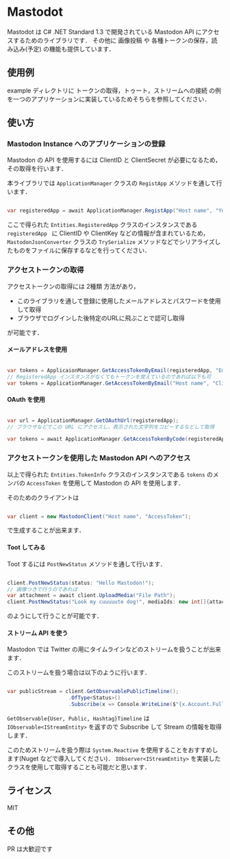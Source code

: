 # Mastodot

Mastodot は C# .NET Standard 1.3 で開発されている Mastodon API にアクセスするためのライブラリです．
その他に 画像投稿 や 各種トークンの保存，読み込み(予定) の機能も提供しています．

## 使用例

example ディレクトリに トークンの取得，トゥート，ストリームへの接続 の例を一つのアプリケーションに実装しているためそちらを参照してください．

## 使い方

### Mastodon Instance へのアプリケーションの登録

Mastodon の API を使用するには ClientID と ClientSecret が必要になるため，その取得を行います． 

本ライブラリでは `ApplicationManager` クラスの `RegistApp` メソッドを通して行います．

```csharp

var registeredApp = await ApplicationManager.RegistApp("Host name", "Your Application Name", Scope.Read | Scope.Write | Scope.Follow);

```

ここで得られた `Entities.RegisteredApp` クラスのインスタンスである `registeredApp ` に ClientID や ClientKey などの情報が含まれているため，`MastodonJsonConverter` クラスの `TrySerialize` メソッドなどでシリアライズしたものをファイルに保存するなどを行ってください．

### アクセストークンの取得

アクセストークンの取得には 2種類 方法があり，

* このライブラリを通して登録に使用したメールアドレスとパスワードを使用して取得
* ブラウザでログインした後特定のURLに飛ぶことで認可し取得

が可能です．

#### メールアドレスを使用

```csharp

var tokens = ApplicaionManager.GetAccessTokenByEmail(registeredApp, "Email", "Password");
// RegisteredApp インスタンスがなくてもトークンを覚えているのであれば以下も可
var tokens = ApplicationManager.GetAccessTokenByEmail("Host name", "ClientID", "ClientSecret", Scope, "Email", "Password");

```

#### OAuth を使用

```csharp

var url = ApplicationManager.GetOAuthUrl(registeredApp);
// ブラウザなどでこの URL にアクセスし，表示された文字列をコピーするなどして取得

var tokens = await ApplicationManager.GetAccessTokenByCode(registeredApp, "Code that Browser shows");

```

### アクセストークンを使用した Mastodon API へのアクセス

以上で得られた `Entities.TokenInfo` クラスのインスタンスである `tokens` のメンバの `AccessToken` を使用して Mastodon の API を使用します．

そのためのクライアントは

```csharp

var client = new MastodonClient("Host name", "AccessToken");

```

で生成することが出来ます．

#### Toot してみる

Toot するには `PostNewStatus` メソッドを通して行います．

```csharp

client.PostNewStatus(status: "Hello Mastodon!");
// 画像つきで行うのであれば
var attachment = await client.UploadMedia("File Path");
client.PostNewStatus("Look my cuuuuute dog!", mediaIds: new int[]{attachment.Id});

```

のようにして行うことが可能です．

#### ストリーム API を使う

Mastodon では Twitter の用にタイムラインなどのストリームを扱うことが出来ます．

このストリームを扱う場合は以下のように行います．

```csharp

var publicStream = client.GetObservablePublicTimeline();
                    .OfType<Status>()
                    .Subscribe(x => Console.WriteLine($"{x.Account.FullUserName} Tooted: {x.Content}"));

```

`GetObservable{User, Public, Hashtag}Timeline` は `IObservable<IStreamEntity>` を返すので Subscribe して Stream の情報を取得します．

このためストリームを扱う際は `System.Reactive` を使用することをおすすめします(Nuget などで導入してください)．
`IObserver<IStreamEntity>` を実装したクラスを使用して取得することも可能だと思います．

## ライセンス

MIT

## その他

PR は大歓迎です
